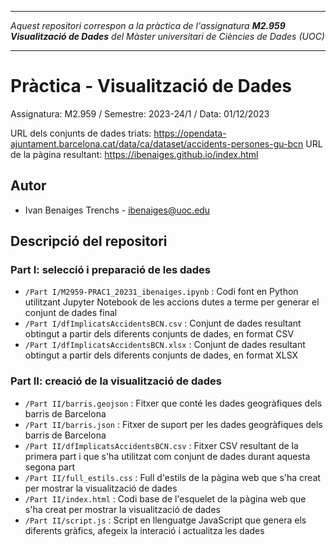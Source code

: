 ***
_Aquest repositori correspon a la pràctica de l'assignatura **M2.959 Visualització de Dades** del Màster universitari de Ciències de Dades (UOC)_

***

# Pràctica - Visualització de Dades

Assignatura: M2.959 / Semestre: 2023-24/1 / Data: 01/12/2023

URL dels conjunts de dades triats: https://opendata-ajuntament.barcelona.cat/data/ca/dataset/accidents-persones-gu-bcn
URL de la pàgina resultant: https://ibenaiges.github.io/index.html

## Autor
  * Ivan Benaiges Trenchs - [ibenaiges@uoc.edu](ibenaiges@uoc.edu)

## Descripció del repositori

### Part I: selecció i preparació de les dades

  * `/Part I/M2959-PRAC1_20231_ibenaiges.ipynb` : Codi font en Python utilitzant Jupyter Notebook de les accions dutes a terme per generar el conjunt de dades final
  * `/Part I/dfImplicatsAccidentsBCN.csv` : Conjunt de dades resultant obtingut a partir dels diferents conjunts de dades, en format CSV
  * `/Part I/dfImplicatsAccidentsBCN.xlsx` : Conjunt de dades resultant obtingut a partir dels diferents conjunts de dades, en format XLSX

### Part II: creació de la visualització de dades

  * `/Part II/barris.geojson` : Fitxer que conté les dades geogràfiques dels barris de Barcelona
  * `/Part II/barris.json` : Fitxer de suport per les dades geogràfiques dels barris de Barcelona
  * `/Part II/dfImplicatsAccidentsBCN.csv` : Fitxer CSV resultant de la primera part i que s'ha utilitzat com conjunt de dades durant aquesta segona part
  * `/Part II/full_estils.css` : Full d'estils de la pàgina web que s'ha creat per mostrar la visualització de dades
  * `/Part II/index.html` : Codi base de l'esquelet de la pàgina web que s'ha creat per mostrar la visualització de dades
  * `/Part II/script.js` : Script en llenguatge JavaScript que genera els diferents gràfics, afegeix la interació i actualitza les dades
